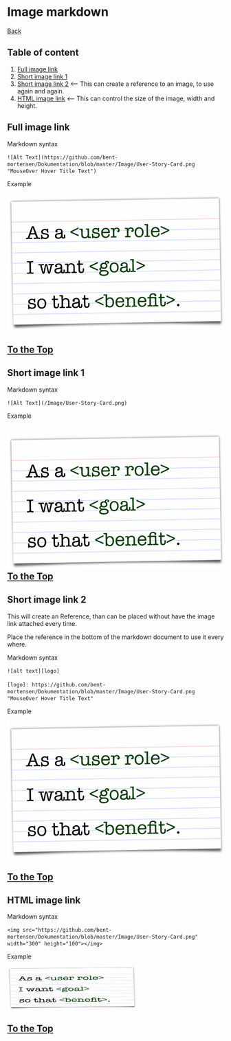 <a name="top"></a>
# Image markdown
[Back](https://github.com/bent-mortensen/Dokumentation#markdown-syntax-til-dokumentation "Back to main page.")

## Table of content 
1. [Full image link](#fullimagelink)
2. [Short image link 1](#shortimagelink1)
3. [Short image link 2](#shortimagelink2) <-- This can create a reference to an image, to use again and again. 
4. [HTML image link](#htmlimagelink) <-- This can control the size of the image, width and height.

<a name="fullimagelink"></a>
## Full image link

Markdown syntax
```
![Alt Text](https://github.com/bent-mortensen/Dokumentation/blob/master/Image/User-Story-Card.png "MouseOver Hover Title Text")
```
Example  

![Alt Text](https://github.com/bent-mortensen/Dokumentation/blob/master/Image/User-Story-Card.png "MouseOver Hover Title Text")

[To the Top](#top)
------------------

<a name="shortimagelink1"></a>
## Short image link 1

Markdown syntax
```
![Alt Text](/Image/User-Story-Card.png)
```
Example  

![Alt Text](/Image/User-Story-Card.png)  
[To the Top](#top)
---

<a name="shortimagelink2"></a>
## Short image link 2

This will create an Reference, than can be placed without have the image link attached every time.

Place the reference in the bottom of the markdown document to use it every where.

Markdown syntax
```
![alt text][logo]

[logo]: https://github.com/bent-mortensen/Dokumentation/blob/master/Image/User-Story-Card.png "MouseOver Hover Title Text"
```
Example  

![alt text][logo]

[logo]: https://github.com/bent-mortensen/Dokumentation/blob/master/Image/User-Story-Card.png "MouseOver Hover Title Text"


[To the Top](#top)
------------------

<a name="htmlimagelink"></a>
## HTML image link

Markdown syntax
```
<img src="https://github.com/bent-mortensen/Dokumentation/blob/master/Image/User-Story-Card.png" width="300" height="100"></img>
```
Example  

<img src="https://github.com/bent-mortensen/Dokumentation/blob/master/Image/User-Story-Card.png" width="300" height="100"></img>

[To the Top](#top)
------------------
